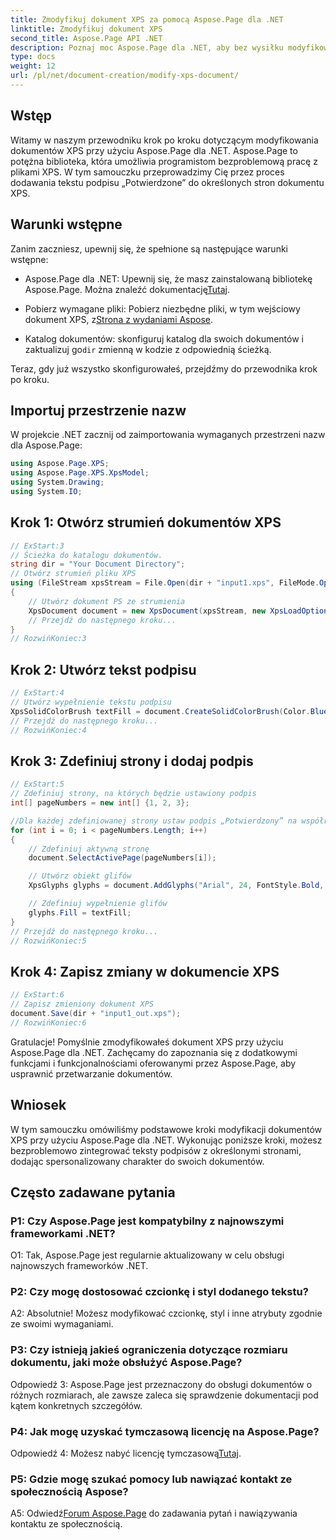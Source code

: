 ```yaml
---
title: Zmodyfikuj dokument XPS za pomocą Aspose.Page dla .NET
linktitle: Zmodyfikuj dokument XPS
second_title: Aspose.Page API .NET
description: Poznaj moc Aspose.Page dla .NET, aby bez wysiłku modyfikować dokumenty XPS. Postępuj zgodnie z naszym przewodnikiem krok po kroku, usprawnij przetwarzanie dokumentów i dodaj spersonalizowane teksty podpisów.
type: docs
weight: 12
url: /pl/net/document-creation/modify-xps-document/
---
```

## Wstęp

Witamy w naszym przewodniku krok po kroku dotyczącym modyfikowania dokumentów XPS przy użyciu Aspose.Page dla .NET. Aspose.Page to potężna biblioteka, która umożliwia programistom bezproblemową pracę z plikami XPS. W tym samouczku przeprowadzimy Cię przez proces dodawania tekstu podpisu „Potwierdzone” do określonych stron dokumentu XPS.

## Warunki wstępne

Zanim zaczniesz, upewnij się, że spełnione są następujące warunki wstępne:

- Aspose.Page dla .NET: Upewnij się, że masz zainstalowaną bibliotekę Aspose.Page. Można znaleźć dokumentację[Tutaj](https://reference.aspose.com/page/net/).

-  Pobierz wymagane pliki: Pobierz niezbędne pliki, w tym wejściowy dokument XPS, z[Strona z wydaniami Aspose](https://releases.aspose.com/page/net/).

-  Katalog dokumentów: skonfiguruj katalog dla swoich dokumentów i zaktualizuj go`dir` zmienną w kodzie z odpowiednią ścieżką.

Teraz, gdy już wszystko skonfigurowałeś, przejdźmy do przewodnika krok po kroku.

## Importuj przestrzenie nazw

W projekcie .NET zacznij od zaimportowania wymaganych przestrzeni nazw dla Aspose.Page:

```csharp
using Aspose.Page.XPS;
using Aspose.Page.XPS.XpsModel;
using System.Drawing;
using System.IO;
```

## Krok 1: Otwórz strumień dokumentów XPS

```csharp
// ExStart:3
// Ścieżka do katalogu dokumentów.
string dir = "Your Document Directory";
// Otwórz strumień pliku XPS
using (FileStream xpsStream = File.Open(dir + "input1.xps", FileMode.Open, FileAccess.Read))
{
    // Utwórz dokument PS ze strumienia
    XpsDocument document = new XpsDocument(xpsStream, new XpsLoadOptions());
    // Przejdź do następnego kroku...
}
// RozwińKoniec:3
```

## Krok 2: Utwórz tekst podpisu

```csharp
// ExStart:4
// Utwórz wypełnienie tekstu podpisu
XpsSolidColorBrush textFill = document.CreateSolidColorBrush(Color.BlueViolet);
// Przejdź do następnego kroku...
// RozwińKoniec:4
```

## Krok 3: Zdefiniuj strony i dodaj podpis

```csharp
// ExStart:5
// Zdefiniuj strony, na których będzie ustawiony podpis
int[] pageNumbers = new int[] {1, 2, 3};

//Dla każdej zdefiniowanej strony ustaw podpis „Potwierdzony” na współrzędnych x=650 i y=950
for (int i = 0; i < pageNumbers.Length; i++)
{
    // Zdefiniuj aktywną stronę
    document.SelectActivePage(pageNumbers[i]);

    // Utwórz obiekt glifów
    XpsGlyphs glyphs = document.AddGlyphs("Arial", 24, FontStyle.Bold, 650, 900, "Confirmed");

    // Zdefiniuj wypełnienie glifów
    glyphs.Fill = textFill;
}
// Przejdź do następnego kroku...
// RozwińKoniec:5
```

## Krok 4: Zapisz zmiany w dokumencie XPS

```csharp
// ExStart:6
// Zapisz zmieniony dokument XPS
document.Save(dir + "input1_out.xps");
// RozwińKoniec:6
```

Gratulacje! Pomyślnie zmodyfikowałeś dokument XPS przy użyciu Aspose.Page dla .NET. Zachęcamy do zapoznania się z dodatkowymi funkcjami i funkcjonalnościami oferowanymi przez Aspose.Page, aby usprawnić przetwarzanie dokumentów.

## Wniosek

W tym samouczku omówiliśmy podstawowe kroki modyfikacji dokumentów XPS przy użyciu Aspose.Page dla .NET. Wykonując poniższe kroki, możesz bezproblemowo zintegrować teksty podpisów z określonymi stronami, dodając spersonalizowany charakter do swoich dokumentów.

## Często zadawane pytania

### P1: Czy Aspose.Page jest kompatybilny z najnowszymi frameworkami .NET?

O1: Tak, Aspose.Page jest regularnie aktualizowany w celu obsługi najnowszych frameworków .NET.

### P2: Czy mogę dostosować czcionkę i styl dodanego tekstu?

A2: Absolutnie! Możesz modyfikować czcionkę, styl i inne atrybuty zgodnie ze swoimi wymaganiami.

### P3: Czy istnieją jakieś ograniczenia dotyczące rozmiaru dokumentu, jaki może obsłużyć Aspose.Page?

Odpowiedź 3: Aspose.Page jest przeznaczony do obsługi dokumentów o różnych rozmiarach, ale zawsze zaleca się sprawdzenie dokumentacji pod kątem konkretnych szczegółów.

### P4: Jak mogę uzyskać tymczasową licencję na Aspose.Page?

 Odpowiedź 4: Możesz nabyć licencję tymczasową[Tutaj](https://purchase.aspose.com/temporary-license/).

### P5: Gdzie mogę szukać pomocy lub nawiązać kontakt ze społecznością Aspose?

 A5: Odwiedź[Forum Aspose.Page](https://forum.aspose.com/c/page/39) do zadawania pytań i nawiązywania kontaktu ze społecznością.